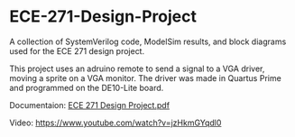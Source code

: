# ECE-271-Design-Project
A collection of SystemVerilog code, ModelSim results, and block diagrams used for the ECE 271 design project.

This project uses an adruino remote to send a signal to a VGA driver, moving a sprite on a VGA monitor. The driver was made in Quartus Prime and programmed on the DE10-Lite board.

Documentaion: [ECE 271 Design Project.pdf](https://github.com/Zacharyat19/ECE-271-Design-Project/files/11798851/ECE.271.Design.Project.pdf)


Video: https://www.youtube.com/watch?v=jzHkmGYqdl0
